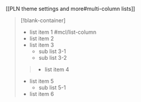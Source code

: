 [[PLN theme settings and more#multi-column lists]]

> [!blank-container] 
>- list item 1 #mcl/list-column
> - list item 2
>- list item 3
>	- sub list 3-1
>	- sub list 3-2
>>- list item 4
>- list item 5
>	- sub list 5-1
>- list item 6
